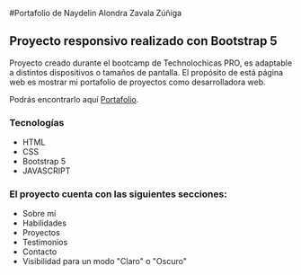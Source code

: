 #Portafolio de Naydelin Alondra Zavala Zúñiga
## Proyecto responsivo realizado con Bootstrap 5

Proyecto creado durante el bootcamp de Technolochicas PRO, es adaptable a 
distintos dispositivos o tamaños de pantalla.
El propósito de está página web es mostrar mi portafolio de proyectos como 
desarrolladora web.

Podrás encontrarlo aquí [Portafolio](https://Nayde666.github.io/).

### Tecnologías
* HTML
* CSS
* Bootstrap 5
* JAVASCRIPT

### El proyecto cuenta con las siguientes secciones:
* Sobre mí
* Habilidades
* Proyectos
* Testimonios
* Contacto
* Visibilidad para un modo "Claro" o "Oscuro"

